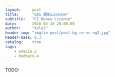 ```yaml
---
layout:     post
title:      "SAS 更新License"
subtitle:   "CI Renew License"
date:       2016-04-18 20:00:00
author:     "Xulei"
header-img: "img/in-post/post-bg-re-vs-ng2.jpg"
header-mask: 0.3
catalog:    true
tags:
    - SASCI6.3
    - Redhat6.4
---
```

TODO: